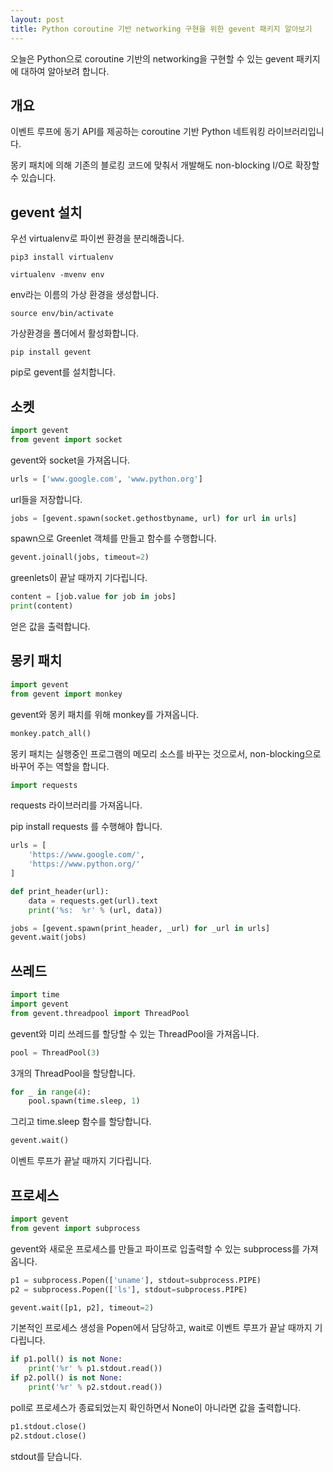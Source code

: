 ```yaml
---
layout: post
title: Python coroutine 기반 networking 구현을 위한 gevent 패키지 알아보기
---
```


오늘은 Python으로 coroutine 기반의 networking을 구현할 수 있는 gevent 패키지에 대하여 알아보려 합니다.

## 개요

이벤트 루프에 동기 API를 제공하는 coroutine 기반 Python 네트워킹 라이브러리입니다.

몽키 패치에 의해 기존의 블로킹 코드에 맞춰서 개발해도 non-blocking I/O로 확장할 수 있습니다.

## gevent 설치

우선 virtualenv로 파이썬 환경을 분리해줍니다.

```
pip3 install virtualenv
```

```
virtualenv -mvenv env
```

env라는 이름의 가상 환경을 생성합니다.

```
source env/bin/activate
```

가상환경을 폴더에서 활성화합니다.

```
pip install gevent
```

pip로 gevent를 설치합니다.

## 소켓

```python
import gevent
from gevent import socket
```

gevent와 socket을 가져옵니다.

```python
urls = ['www.google.com', 'www.python.org']
```

url들을 저장합니다.

```python
jobs = [gevent.spawn(socket.gethostbyname, url) for url in urls]
```

spawn으로 Greenlet 객체를 만들고 함수를 수행합니다.

```python
gevent.joinall(jobs, timeout=2)
```

greenlets이 끝날 때까지 기다립니다.

```python
content = [job.value for job in jobs]
print(content)
```

얻은 값을 출력합니다.

## 몽키 패치

```python
import gevent
from gevent import monkey
```

gevent와 몽키 패치를 위해 monkey를 가져옵니다.

```python
monkey.patch_all()
```

몽키 패치는 실행중인 프로그램의 메모리 소스를 바꾸는 것으로서, non-blocking으로 바꾸어 주는 역할을 합니다.

```python
import requests
```

requests 라이브러리를 가져옵니다.

pip install requests 를 수행해야 합니다.

```python
urls = [
    'https://www.google.com/',
    'https://www.python.org/'
]
```

```python
def print_header(url):
    data = requests.get(url).text
    print('%s:  %r' % (url, data))

jobs = [gevent.spawn(print_header, _url) for _url in urls]
gevent.wait(jobs)
```

## 쓰레드

```python
import time
import gevent
from gevent.threadpool import ThreadPool
```

gevent와 미리 쓰레드를 할당할 수 있는 ThreadPool을 가져옵니다.

```python
pool = ThreadPool(3)
```

3개의 ThreadPool을 할당합니다.

```python
for _ in range(4):
    pool.spawn(time.sleep, 1)
```

그리고 time.sleep 함수를 할당합니다.

```python
gevent.wait()
```

이벤트 루프가 끝날 때까지 기다립니다.

## 프로세스

```python
import gevent
from gevent import subprocess
```

gevent와 새로운 프로세스를 만들고 파이프로 입출력할 수 있는 subprocess를 가져옵니다.

```python
p1 = subprocess.Popen(['uname'], stdout=subprocess.PIPE)
p2 = subprocess.Popen(['ls'], stdout=subprocess.PIPE)

gevent.wait([p1, p2], timeout=2)
```

기본적인 프로세스 생성을 Popen에서 담당하고, wait로 이벤트 루프가 끝날 때까지 기다립니다.

```python
if p1.poll() is not None:
    print('%r' % p1.stdout.read())
if p2.poll() is not None:
    print('%r' % p2.stdout.read())
```

poll로 프로세스가 종료되었는지 확인하면서 None이 아니라면 값을 출력합니다.

```python
p1.stdout.close()
p2.stdout.close()
```

stdout를 닫습니다.
